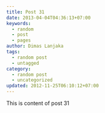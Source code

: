 ```yaml
---
title: Post 31
date: 2013-04-04T04:36:13+07:00
keywords:
  - random
  - post
  - pages
author: Dimas Lanjaka
tags:
  - random post
  - untagged
category:
  - random post
  - uncategorized
updated: 2012-11-25T06:10:12+07:00
---
```

This is content of post 31